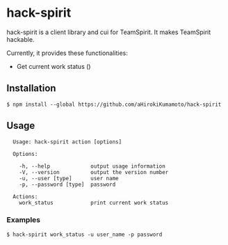 # hack-spirit

hack-spirit is a client library and cui for TeamSpirit.
It makes TeamSpirit hackable.

Currently, it provides these functionalities:

- Get current work status ()


## Installation

```
$ npm install --global https://github.com/aHirokiKumamoto/hack-spirit
```


## Usage

```
  Usage: hack-spirit action [options]

  Options:

    -h, --help             output usage information
    -V, --version          output the version number
    -u, --user [type]      user name
    -p, --password [type]  password

  Actions:
    work_status            print current work status
```

### Examples

```
$ hack-spirit work_status -u user_name -p password
```

